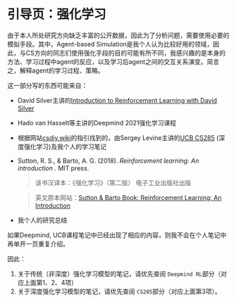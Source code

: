 # 引导页：强化学习

由于本人所处研究方向缺乏丰富的公开数据，因此为了分析问题，需要使用必要的模拟手段。其中，Agent-based Simulation是我个人认为比较好用的领域，因此，与CS方向的同志们使用强化手段的目的可能有所不同，我感兴趣的是本身的方法、学习过程中agent的反应，以及学习后agent之间的交互关系演变。简言之，解释agent的学习过程、策略。

这一部分写的东西可能来自：

- David Silver主讲的[Introduction to Reinforcement Learning with David Silver](https://www.deepmind.com/learning-resources/introduction-to-reinforcement-learning-with-david-silver)
- Hado van Hasselt等主讲的Deepmind 2021强化学习课程
- 根据网站[csdiy.wiki](https://csdiy.wiki/)的指引找到的，由Sergey Levine主讲的[UCB CS285](http://rail.eecs.berkeley.edu/deeprlcourse/) (深度强化学习)及我个人的学习笔记
- Sutton, R. S., & Barto, A. G. (2018).  *Reinforcement learning: An introduction* . MIT press.

  > 该书汉译本：《强化学习》（第二版） 电子工业出版社出版
  >

  > 英文原本网站：[Sutton &amp; Barto Book: Reinforcement Learning: An Introduction](http://incompleteideas.net/book/the-book.html)
  >
- 我个人的研究总结

如果Deepmind, UCB课程笔记中已经出现了相应的内容，则我不会在个人笔记中再单开一页重复介绍。

因此：

1. 关于传统（非深度）强化学习模型的笔记，请优先查阅 `Deepmind RL`部分（对应上面第1、2、4项）
2. 关于深度强化学习模型的笔记，请优先查阅 `CS285`部分（对应上面第3项）。
